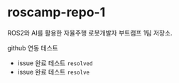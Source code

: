 # roscamp-repo-1
ROS2와 AI를 활용한 자율주행 로봇개발자 부트캠프 1팀 저장소. 

github 연동 테스트
+ issue 완료 테스트 `resolved`
+ issue 완료 테스트 `resolve`
